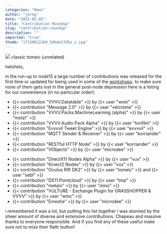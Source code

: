```yaml
---
categories: "News"
author: "joreg"
date: "2015-05-05"
title: "Contribution Roundup"
slug: "contribution-roundup"
description: ""
imported: "true"
thumb: "17159622260_5dbde17d5a_z.jpg"
---
```



![](17159622260_5dbde17d5a_z.jpg) 
classic tomeic (unrelated)

helohelo,

in the run-up to node15 a large number of contributions was released for the first time or updated for being used in some of the [workshops](http://node15.vvvv.org/program/community-forum). to make sure none of them gets lost in the general post-node depression here is a listing for our convenience (in no particular order): 

<!--{SPLIT()}-->
* {{< contribution "VVVV.Datatable" >}} by {{< user "woei" >}}
* {{< contribution "Message 2.0" >}} by {{< user "velcrome" >}}
* {{< contribution "VVVV.Packs.MachineLearning (alpha)" >}} by {{< user "motzi" >}}
* {{< contribution "VVVV.Audio Pack Alpha" >}} by {{< user "tonfilm" >}}
* {{< contribution "Evvvvil Tweet Engine" >}} by {{< user "evvvvil" >}}
* {{< contribution "MQTT Sender & Receiver" >}} by {{< user "korriander" >}}
* {{< contribution "RESTful HTTP Node" >}} by {{< user "korriander" >}}
* {{< contribution "VObjects" >}} by {{< user "microdee" >}}
<!--~~~-->
* {{< contribution "DirectX11 Nodes Alpha" >}} by {{< user "vux" >}}
* {{< contribution "Kinect2 Nodes" >}} by {{< user "vux" >}}
* {{< contribution "Oculus Rift DK2" >}} by {{< user "tomeic" >}} and {{< user "sebl" >}}
* {{< contribution "DX11.Pointcloud" >}} by {{< user "tmp" >}}
* {{< contribution "metaio" >}} by {{< user "mino" >}}
* {{< contribution "VULTURE - Exchange Plugin for GRASSHOPPER & VVVV" >}} by {{< user "wmc" >}}
* {{< contribution "Emeshe" >}} by {{< user "microdee" >}}
<!--{SPLIT}-->

i remembered it was a lot, but putting this list together i was stunned by the sheer amount of diverse and extensive contributions. Chapeau and massive thanks to everyone responsible. And if you find any of these useful make sure not to miss their flattr button!